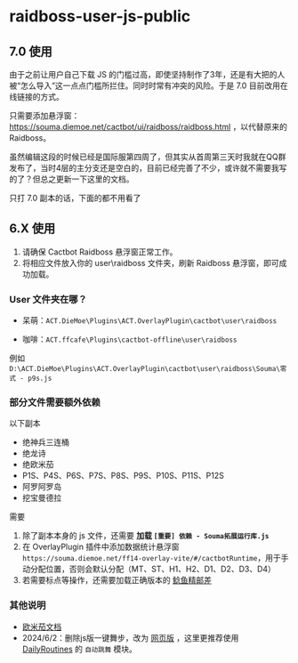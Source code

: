 # raidboss-user-js-public

## 7.0 使用

由于之前让用户自己下载 JS 的门槛过高，即使坚持制作了3年，还是有大把的人被“怎么导入”这一点点门槛所拦住。同时时常有冲突的风险。于是 7.0 目前改用在线链接的方式。

只需要添加悬浮窗：<https://souma.diemoe.net/cactbot/ui/raidboss/raidboss.html> ，以代替原来的Raidboss。

虽然编辑这段的时候已经是国际服第四周了，但其实从首周第三天时我就在QQ群发布了，当时4层的主分支还是空白的，目前已经完善了不少，或许就不需要我写的了？但总之更新一下这里的文档。

只打 7.0 副本的话，下面的都不用看了

## 6.X 使用

1. 请确保 Cactbot Raidboss 悬浮窗正常工作。
1. 将相应文件放入你的 user\raidboss 文件夹，刷新 Raidboss 悬浮窗，即可成功加载。

### User 文件夹在哪？

- 呆萌：`ACT.DieMoe\Plugins\ACT.OverlayPlugin\cactbot\user\raidboss`

- 咖啡：`ACT.ffcafe\Plugins\cactbot-offline\user\raidboss`

例如 `D:\ACT.DieMoe\Plugins\ACT.OverlayPlugin\cactbot\user\raidboss\Souma\零式 - p9s.js`

### 部分文件需要额外依赖

以下副本

- 绝神兵三连桶
- 绝龙诗
- 绝欧米茄
- P1S、P4S、P6S、P7S、P8S、P9S、P10S、P11S、P12S
- 阿罗阿罗岛
- 挖宝曼德拉

需要

1. 除了副本本身的 js 文件，还需要 **加载 `[重要] 依赖 - Souma拓展运行库.js`**
1. 在 OverlayPlugin 插件中添加数据统计悬浮窗 `https://souma.diemoe.net/ff14-overlay-vite/#/cactbotRuntime`，用于手动分配位置，否则会默认分配（MT、ST、H1、H2、D1、D2、D3、D4）
1. 若需要标点等操作，还需要加载正确版本的 [鲶鱼精邮差](https://github.com/Natsukage/PostNamazu/releases)

### 其他说明

- [欧米茄文档](https://docs.qq.com/doc/DTXZHb1lXcUZ4eXBh)
- 2024/6/2：删除js版一键舞步，改为 [网页版](https://souma.diemoe.net/ff14-overlay-vue/#/okDncDance) ，这里更推荐使用 [DailyRoutines](https://github.com/AtmoOmen/DalamudPlugins) 的 `自动跳舞` 模块。
